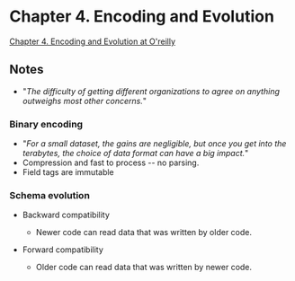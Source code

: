 # Chapter 4. Encoding and Evolution

[Chapter 4. Encoding and Evolution at O'reilly](https://learning.oreilly.com/library/view/designing-data-intensive-applications/9781491903063/ch04.html)

## Notes
- "_The difficulty of getting different organizations to agree on anything outweighs most other concerns._"

### Binary encoding
- "_For a small dataset, the gains are negligible, but once you get into the terabytes, the choice of data format can have a big impact._"
- Compression and fast to process -- no parsing. 
- Field tags are immutable

### Schema evolution
- Backward compatibility 
    - Newer code can read data that was written by older code.

- Forward compatibility
    - Older code can read data that was written by newer code.
